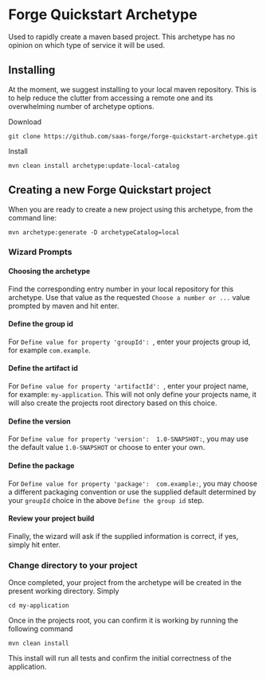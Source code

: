 # Forge Quickstart Archetype
Used to rapidly create a maven based project. This archetype has no opinion on which type of service it will be used. 

## Installing

At the moment, we suggest installing to your local maven repository. This is to help reduce the clutter from accessing a remote one and its overwhelming number of archetype options. 


Download

	git clone https://github.com/saas-forge/forge-quickstart-archetype.git
	
Install

	mvn clean install archetype:update-local-catalog
	
## Creating a new Forge Quickstart project
When you are ready to create a new project using this archetype, from the command line:

	mvn archetype:generate -D archetypeCatalog=local
	
### Wizard Prompts

#### Choosing the archetype
Find the corresponding entry number in your local repository for this archetype. Use that value as the requested `Choose a number or ...` value prompted by maven and hit enter.

#### Define the group id 
For `Define value for property 'groupId': `, enter your projects group id, for example `com.example`. 

#### Define the artifact id
For `Define value for property 'artifactId': `, enter your project name, for example: `my-application`. This will not only define your projects name, it will also create the projects root directory based on this choice.

#### Define the version
For `Define value for property 'version':  1.0-SNAPSHOT:`, you may use the default value `1.0-SNAPSHOT` or choose to enter your own. 

#### Define the package
For `Define value for property 'package':  com.example:`, you may choose a different packaging convention or use the supplied default determined by your `groupId` choice in the above `Define the group id` step.

#### Review your project build 
Finally, the wizard will ask if the supplied information is correct, if yes, simply hit enter. 

### Change directory to your project
Once completed, your project from the archetype will be created in the present working directory. Simply

	cd my-application
	
Once in the projects root, you can confirm it is working by running the following command

	mvn clean install
	
This install will run all tests and confirm the initial correctness of the application. 